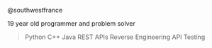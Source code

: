 @southwestfrance

19 year old programmer and problem solver
> Python
> C++
> Java
> REST APIs
> Reverse Engineering
> API Testing
